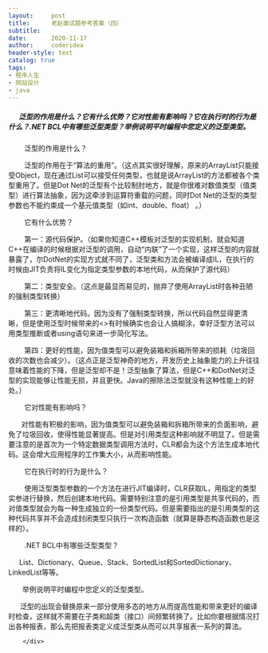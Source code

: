 ```yaml
---
layout:     post
title:      老赵面试题参考答案（四）
subtitle:   
date:       2020-11-17
author:     coderidea
header-style: text
catalog: true
tags:
- 程序人生
- 网站设计
- java
--- 
```

<div class="postBody">
			<div id="cnblogs_post_body" class="blogpost-body"><h5>　  泛型的作用是什么？它有什么优势？它对性能有影响吗？它在执行时的行为是什么？.NET BCL中有哪些泛型类型？举例说明平时编程中您定义的泛型类型。</h5>
<p>　　 泛型的作用是什么？</p>
<p>　　 泛型的作用在于“算法的重用”。（这点其实很好理解，原来的ArrayList只能接受Object，现在通过List可以接受任何类型，也就是说ArrayList的方法都被各个类型重用了。但是Dot Net的泛型有个比较制肘地方，就是你很难对数值类型（值类型）进行算法抽象，因为这牵涉到运算符重载的问题，同时Dot Net的泛型的类型参数也不能约束成一个基元值类型（如int、double、float） 。）</p>
<p>　　 它有什么优势？</p>
<p>　　 第一：源代码保护。（如果你知道C++模板对泛型的实现机制，就会知道C++在编译的时候根据对泛型的调用，自动“内联”了一个实现，这样泛型的内容就暴露了，尔DotNet的实现方式就不同了，泛型类和方法会被编译成IL，在执行的时候由JIT负责将IL变化为指定类型参数的本地代码，从而保护了源代码）</p>
<p>　　 第二：类型安全。（这点是最显而易见的，抛弃了使用ArrayList时各种丑陋的强制类型转换）</p>
<p>　　 第三：更清晰地代码。因为没有了强制类型转换，所以代码自然显得更清晰，但是使用泛型时候带来的&lt;&gt;有时候确实也会让人搞糊涂，幸好泛型方法可以用类型推断或者using语句来进一步简化写法。</p>
<p>　　 第四：更好的性能，因为值类型可以避免装箱和拆箱所带来的损耗（垃圾回收的次数也会减少）。（这点正是泛型神奇的地方，开发历史上抽象能力的上升往往意味着性能的下降，但是泛型却不是！泛型抽象了算法，但是C++和DotNet对泛型的实现能够让性能无损，并且更快。Java的擦除法泛型就没有这种性能上的好处。）</p>
<p></p>
<p>　　 它对性能有影响吗？</p>
<p>  　 对性能有积极的影响，因为值类型可以避免装箱和拆箱所带来的负面影响，避免了垃圾回收，使得性能显著提高。但是对引用类型这种影响就不明显了。但是需要注意的是首次为一个特定数据类型调用方法时，CLR都会为这个方法生成本地代码。这会增大应用程序的工作集大小，从而影响性能。</p>
<p></p>
<p>　　 它在执行时的行为是什么？</p>
<p>　　 使用泛型类型参数的一个方法在进行JIT编译时，CLR获取IL，用指定的类型实参进行替换，然后创建本地代码。需要特别注意的是引用类型是共享代码的，而对值类型就会为每一种生成独立的一份类型代码。但是需要指出的是引用类型的这种代码共享并不会造成封闭类型只执行一次构造函数（就算是静态构造函数也是这样的）。</p>
<p></p>
<p>　　 .NET BCL中有哪些泛型类型？</p>
<p>  　List、Dictionary、Queue、Stack、SortedList和SortedDictionary、LinkedList等等。</p>
<p></p>
<p>　　举例说明平时编程中您定义的泛型类型。</p>
<p>      泛型的出现会替换原来一部分使用多态的地方从而提高性能和带来更好的编译时检查，这样就不需要在子类和超类（接口）间频繁转换了。比如你要根据情况打出各种报表，那么先把报表类定义成泛型类从而可以共享报表一系列的算法。


</p></div><div id="MySignature"></div>
<div class="clear"></div>
<div id="blog_post_info_block">
<div id="BlogPostCategory"></div>
<div id="EntryTag"></div>
<div id="blog_post_info">
</div>
<div class="clear"></div>
<div id="post_next_prev"></div>
</div>


		</div>